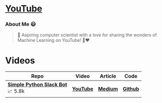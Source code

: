 # [**YouTube**](https://www.youtube.com/@olivercarmont3792)

### About Me 😃

> 🤖 Aspiring computer scientist with a love for sharing the wonders of Machine Learning on YouTube! 🎥❤️

# Videos

| Repo                                             | Video  | Article | Code | 
| --------------------------------------------------- | ---------- | ----------- | ----------- |
| [**Simple Python Slack Bot**](https://www.youtube.com/watch?v=DyzNPAuGtcU&t=26s&ab_channel=OliverCarmont) <br /> 📈⁠ ⁠5.8k | [**YouTube**]()    | [**Medium**]()  | [**Github**]()         |
